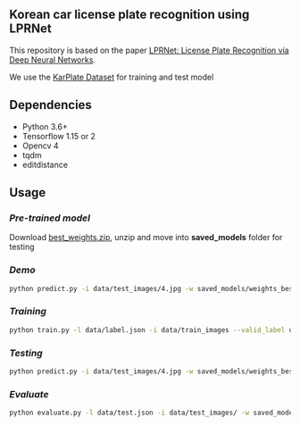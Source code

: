 ## **Korean car license plate recognition using LPRNet**
This repository is based on the paper  [LPRNet: License Plate Recognition via Deep Neural Networks](https://arxiv.org/pdf/1806.10447.pdf). 

We use the [KarPlate Dataset](http://pr.gachon.ac.kr/ALPR.html) for training and test model

## **Dependencies**
- Python 3.6+
- Tensorflow 1.15 or 2
- Opencv 4
- tqdm
- editdistance

## **Usage**
### *Pre-trained model*
Download [best_weights.zip](https://bit.ly/2zt5hMc), unzip and move into **saved_models** folder for testing

### *Demo*
```bash
python predict.py -i data/test_images/4.jpg -w saved_models/weights_best.pb
```

### *Training*
```bash
python train.py -l data/label.json -i data/train_images --valid_label data/test.json --valid_img_dir data/test_images --save_weights_only --load_all 
```

### *Testing*
```bash
python predict.py -i data/test_images/4.jpg -w saved_models/weights_best.pb
```

### *Evaluate*
```bash
python evaluate.py -l data/test.json -i data/test_images/ -w saved_models/weights_best.pb
```

